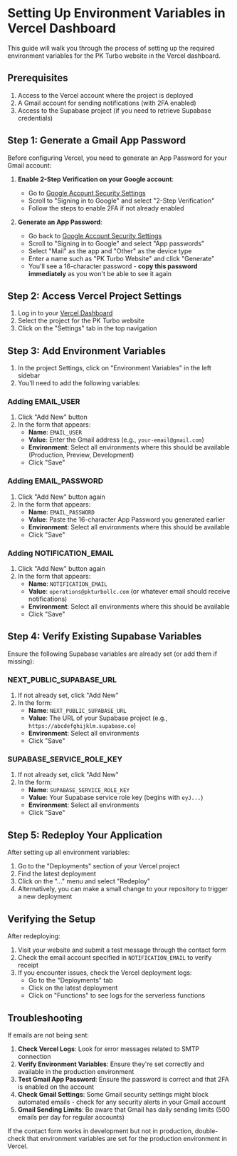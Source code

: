 # Setting Up Environment Variables in Vercel Dashboard

This guide will walk you through the process of setting up the required environment variables for the PK Turbo website in the Vercel dashboard.

## Prerequisites

1. Access to the Vercel account where the project is deployed
2. A Gmail account for sending notifications (with 2FA enabled)
3. Access to the Supabase project (if you need to retrieve Supabase credentials)

## Step 1: Generate a Gmail App Password

Before configuring Vercel, you need to generate an App Password for your Gmail account:

1. **Enable 2-Step Verification on your Google account**:
   - Go to [Google Account Security Settings](https://myaccount.google.com/security)
   - Scroll to "Signing in to Google" and select "2-Step Verification"
   - Follow the steps to enable 2FA if not already enabled

2. **Generate an App Password**:
   - Go back to [Google Account Security Settings](https://myaccount.google.com/security)
   - Scroll to "Signing in to Google" and select "App passwords"
   - Select "Mail" as the app and "Other" as the device type
   - Enter a name such as "PK Turbo Website" and click "Generate"
   - You'll see a 16-character password - **copy this password immediately** as you won't be able to see it again

## Step 2: Access Vercel Project Settings

1. Log in to your [Vercel Dashboard](https://vercel.com/dashboard)
2. Select the project for the PK Turbo website
3. Click on the "Settings" tab in the top navigation

## Step 3: Add Environment Variables

1. In the project Settings, click on "Environment Variables" in the left sidebar
2. You'll need to add the following variables:

### Adding EMAIL_USER

1. Click "Add New" button
2. In the form that appears:
   - **Name**: `EMAIL_USER`
   - **Value**: Enter the Gmail address (e.g., `your-email@gmail.com`)
   - **Environment**: Select all environments where this should be available (Production, Preview, Development)
   - Click "Save"

### Adding EMAIL_PASSWORD

1. Click "Add New" button again
2. In the form that appears:
   - **Name**: `EMAIL_PASSWORD`
   - **Value**: Paste the 16-character App Password you generated earlier
   - **Environment**: Select all environments where this should be available
   - Click "Save"

### Adding NOTIFICATION_EMAIL

1. Click "Add New" button again
2. In the form that appears:
   - **Name**: `NOTIFICATION_EMAIL`
   - **Value**: `operations@pkturbollc.com` (or whatever email should receive notifications)
   - **Environment**: Select all environments where this should be available
   - Click "Save"

## Step 4: Verify Existing Supabase Variables

Ensure the following Supabase variables are already set (or add them if missing):

### NEXT_PUBLIC_SUPABASE_URL

1. If not already set, click "Add New"
2. In the form:
   - **Name**: `NEXT_PUBLIC_SUPABASE_URL`
   - **Value**: The URL of your Supabase project (e.g., `https://abcdefghijklm.supabase.co`)
   - **Environment**: Select all environments
   - Click "Save"

### SUPABASE_SERVICE_ROLE_KEY

1. If not already set, click "Add New"
2. In the form:
   - **Name**: `SUPABASE_SERVICE_ROLE_KEY`
   - **Value**: Your Supabase service role key (begins with `eyJ...`)
   - **Environment**: Select all environments
   - Click "Save"

## Step 5: Redeploy Your Application

After setting up all environment variables:

1. Go to the "Deployments" section of your Vercel project
2. Find the latest deployment
3. Click on the "..." menu and select "Redeploy"
4. Alternatively, you can make a small change to your repository to trigger a new deployment

## Verifying the Setup

After redeploying:

1. Visit your website and submit a test message through the contact form
2. Check the email account specified in `NOTIFICATION_EMAIL` to verify receipt
3. If you encounter issues, check the Vercel deployment logs:
   - Go to the "Deployments" tab
   - Click on the latest deployment
   - Click on "Functions" to see logs for the serverless functions

## Troubleshooting

If emails are not being sent:

1. **Check Vercel Logs**: Look for error messages related to SMTP connection
2. **Verify Environment Variables**: Ensure they're set correctly and available in the production environment
3. **Test Gmail App Password**: Ensure the password is correct and that 2FA is enabled on the account
4. **Check Gmail Settings**: Some Gmail security settings might block automated emails - check for any security alerts in your Gmail account
5. **Gmail Sending Limits**: Be aware that Gmail has daily sending limits (500 emails per day for regular accounts)

If the contact form works in development but not in production, double-check that environment variables are set for the production environment in Vercel.
